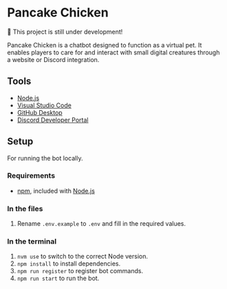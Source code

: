 # Pancake Chicken

🚧 This project is still under development!

Pancake Chicken is a chatbot designed to function as a virtual pet. It enables players to care for and interact with small digital creatures through a website or Discord integration.

## Tools
- [Node.js](https://nodejs.org/en)
- [Visual Studio Code](https://code.visualstudio.com)
- [GitHub Desktop](https://desktop.github.com)
- [Discord Developer Portal](https://discord.com/developers/docs/intro)

## Setup
For running the bot locally.

### Requirements
- [npm](https://docs.npmjs.com/downloading-and-installing-node-js-and-npm), included with [Node.js](https://nodejs.org/en)

### In the files
1. Rename `.env.example` to `.env` and fill in the required values.

### In the terminal
1. `nvm use` to switch to the correct Node version.
2. `npm install` to install dependencies.
3. `npm run register` to register bot commands.
4. `npm run start` to run the bot.